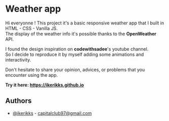 
# Weather app

Hi everyonne ! This project it's a basic responsive weather app that I built in HTML - CSS - Vanilla JS.\
The display of the weather info it's possible thanks to the **OpenWeather** API.

I found the design inspiration on **codewithsadee**'s youtube channel.\
So I decide to reproduce it by myself adding some animations and interactivity.

Don't hesitate to share your opinion, advices, or problems that you encounter using the app.

**Try it here: https://ikerikks.github.io**

## Authors

- [@ikerikks](https://www.github.com/ikerikks) - capitalclub97@gmail.com
